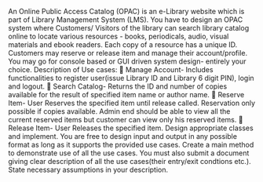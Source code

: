 An Online Public Access Catalog (OPAC) is an e-Library website which is part of Library Management System (LMS). You have to design an OPAC system where Customers/ Visitors of the library can search library catalog online to locate various resources - books, periodicals, audio, visual materials and ebook readers. Each copy of a resource has a unique ID. Customers may reserve or release item and manage their account/profile.
 You may go for console based or GUI driven system design- entirely your choice. Description of Use cases:
 Manage Account- Includes functionalities to register user(issue Library ID and Library 6 digit PIN), login and logout.
 Search Catalog- Returns the ID and number of copies available for the result of specified item name or author name.
 Reserve Item- User Reserves the specified item until release called. Reservation only possible if copies available. Admin end should be able to view all the current reserved items but customer can view only his reserved items.
 Release Item- User Releases the specified item.
Design appropriate classes and implement. You are free to design input and output in any possible
format as long as it supports the provided use cases.
Create a main method to demonstrate use of all the use cases.
You must also submit a document giving clear description of all the use cases(their entry/exit condtions etc.). State necessary assumptions in your description.
